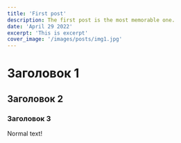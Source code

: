 ```yaml
---
title: 'First post'
description: The first post is the most memorable one.
date: 'April 29 2022'
excerpt: 'This is excerpt'
cover_image: '/images/posts/img1.jpg'
---
```


# Заголовок 1

## Заголовок 2

### Заголовок 3

Normal text!
